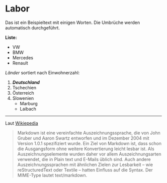 # Labor

Das ist ein Beispieltext mit einigen Worten. Die Umbrüche werden automatisch durchgeführt.

**Liste:**
  * VW
  * BMW
  * Mercedes
  * Renault 
  
*Länder* sortiert nach Einwohnerzahl:
 1. ***Deutschland***
 2. Tschechien
 3. Österreich
 4. Slowenien
    * Marburg
    * Laibach
    
--------------------------------------------------------------------------------------------------------------------
Laut [Wikiepedia](https://de.wikipedia.org/wiki/Markdown)

>Markdown ist eine vereinfachte Auszeichnungssprache, die von John Gruber und Aaron Swartz entworfen und im Dezember 2004 mit Version 1.0.1 spezifiziert wurde. Ein Ziel von Markdown ist, dass schon die Ausgangsform ohne weitere Konvertierung leicht lesbar ist. Als Auszeichnungselemente wurden daher vor allem Auszeichnungsarten verwendet, die in Plain text und E-Mails üblich sind. Auch andere Auszeichnungssprachen mit ähnlichen Zielen zur Lesbarkeit – wie reStructuredText oder Textile – hatten Einfluss auf die Syntax. Der MIME-Type lautet text/markdown.
